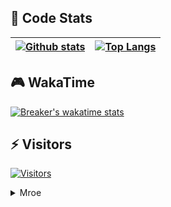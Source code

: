 ## 🤺 Code Stats

| [![Github stats](https://github-readme-stats.vercel.app/api?username=Littlegolden&count_private=true&show_icons=true&include_all_commits=true&hide_border=true)](#) | [![Top Langs](https://github-readme-stats.vercel.app/api/top-langs/?username=Littlegolden&layout=compact&hide_border=true&langs_count=10&hide=Groff,Perl,Makefile,Shell,Prolog,HTML,Gettext%20Catalog)](#) |
| ------------- | ------------- |

## 🎮 WakaTime

[![Breaker's wakatime stats](https://github-readme-stats.vercel.app/api/wakatime?username=Littlegolden&show_icons=true)](#) 

## ⚡ Visitors
[![Visitors](https://profile-counter.glitch.me/Littlegolden/count.svg)](#)

<details>
  <summary>Mroe</summary>
  <h2>🦄 daily.dev Card</h2>
  <a href="https://app.daily.dev/Littlegolden"><img src="https://api.daily.dev/devcards/3cc9bcd73dfb4794b91a576cb7033ef2.png?r=v09" width="400" alt="Golden's Dev Card"/></a>
</details>
